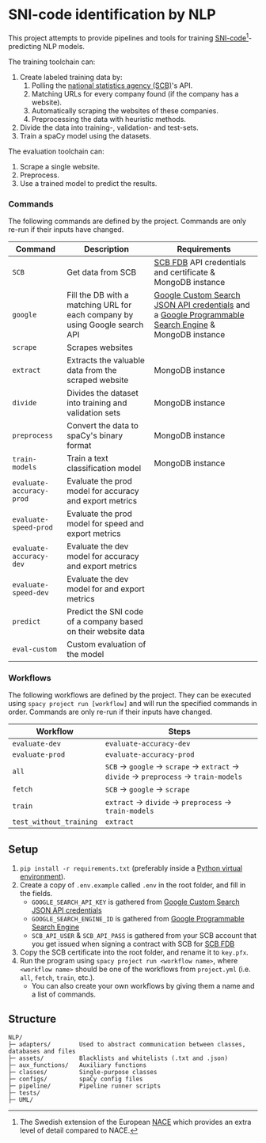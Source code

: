 # SNI-code identification by NLP
This project attempts to provide pipelines and tools for training [SNI-code](https://www.scb.se/dokumentation/klassifikationer-och-standarder/standard-for-svensk-naringsgrensindelning-sni/)[^1]-predicting NLP models. 

The training toolchain can:
1. Create labeled training data by:
   1. Polling the [national statistics agency (SCB)](https://en.wikipedia.org/wiki/Statistics_Sweden)'s API.
   2. Matching URLs for every company found (if the company has a website).
   3. Automatically scraping the websites of these companies.
   4. Preprocessing the data with heuristic methods.
2. Divide the data into training-, validation- and test-sets.
3. Train a spaCy model using the datasets.

The evaluation toolchain can:
1. Scrape a single website.
2. Preprocess.
3. Use a trained model to predict the results. 

[^1]: The Swedish extension of the European [NACE](https://ec.europa.eu/eurostat/web/nace) which provides an extra level of detail compared to NACE.

### Commands

The following commands are defined by the project.
Commands are only re-run if their inputs have changed.

| Command | Description | Requirements 
| --- | --- | --- |
| `SCB` | Get data from SCB | [SCB FDB](https://www.scb.se/vara-tjanster/bestall-data-och-statistik/register/foretagsregister-och-foretagsundersokningar/foretagsdatabasen-fdb/) API credentials and certificate & MongoDB instance|
| `google` | Fill the DB with a matching URL for each company by using Google search API | [Google Custom Search JSON API credentials](https://developers.google.com/custom-search/v1/overview) and a [Google Programmable Search Engine](https://programmablesearchengine.google.com) & MongoDB instance|
| `scrape` | Scrapes websites |  |
| `extract` | Extracts the valuable data from the scraped website | MongoDB instance|
| `divide` | Divides the dataset into training and validation sets | MongoDB instance|
| `preprocess` | Convert the data to spaCy's binary format | MongoDB instance|
| `train-models` | Train a text classification model | MongoDB instance|
| `evaluate-accuracy-prod` | Evaluate the prod model for accuracy and export metrics | |
| `evaluate-speed-prod` | Evaluate the prod model for speed and export metrics | |
| `evaluate-accuracy-dev` | Evaluate the dev model for accuracy and export metrics | |
| `evaluate-speed-dev` | Evaluate the dev model for and export metrics | |
| `predict` | Predict the SNI code of a company based on their website data | |
| `eval-custom` | Custom evaluation of the model | |

###  Workflows

The following workflows are defined by the project. They
can be executed using `spacy project run [workflow]`
and will run the specified commands in order. Commands are only re-run if their
inputs have changed.

| Workflow | Steps |
| --- | --- |
| `evaluate-dev` | `evaluate-accuracy-dev` |
| `evaluate-prod` | `evaluate-accuracy-prod` |
| `all` | `SCB` &rarr; `google` &rarr; `scrape` &rarr; `extract` &rarr; `divide` &rarr; `preprocess` &rarr; `train-models` |
| `fetch` | `SCB` &rarr; `google` &rarr; `scrape` |
| `train` | `extract` &rarr; `divide` &rarr; `preprocess` &rarr; `train-models` |
| `test_without_training` | `extract` |

## Setup
1. `pip install -r requirements.txt` (preferably inside a [Python virtual environment](https://docs.python.org/3/library/venv.html)).
2. Create a copy of `.env.example` called `.env` in the root folder, and fill in the fields.
   - `GOOGLE_SEARCH_API_KEY` is gathered from [Google Custom Search JSON API credentials](https://developers.google.com/custom-search/v1/overview)
   - `GOOGLE_SEARCH_ENGINE_ID` is gathered from [Google Programmable Search Engine](https://programmablesearchengine.google.com)
   - `SCB_API_USER` & `SCB_API_PASS` is gathered from your SCB account that you get issued when signing a contract with SCB for [SCB FDB](https://www.scb.se/vara-tjanster/bestall-data-och-statistik/register/foretagsregister-och-foretagsundersokningar/foretagsdatabasen-fdb/)
4. Copy the SCB certificate into the root folder, and rename it to `key.pfx`.
5. Run the program using `spacy project run <workflow name>`, where `<workflow name>` should be one of the workflows from `project.yml` (i.e. `all`, `fetch`, `train`, etc.).
   - You can also create your own workflows by giving them a name and a list of commands. 
## Structure
```
NLP/
├─ adapters/        Used to abstract communication between classes, databases and files
├─ assets/          Blacklists and whitelists (.txt and .json)
├─ aux_functions/   Auxiliary functions
├─ classes/         Single-purpose classes
├─ configs/         spaCy config files
├─ pipeline/        Pipeline runner scripts
├─ tests/           
├─ UML/             
```
